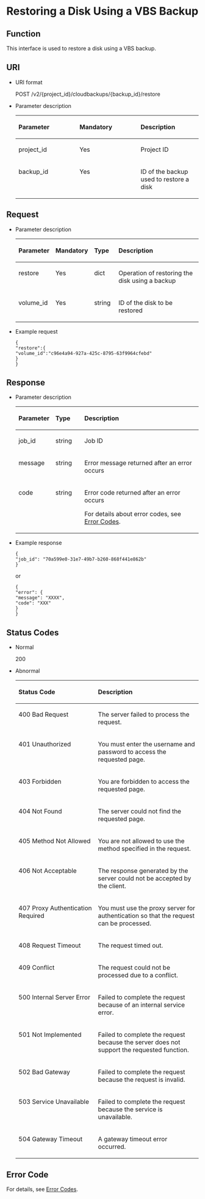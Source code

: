 # Restoring a Disk Using a VBS Backup<a name="EN-US_TOPIC_0020237257"></a>

## Function<a name="section27869743"></a>

This interface is used to restore a disk using a VBS backup.

## URI<a name="section49501095"></a>

-   URI format

    POST  /v2/\{project\_id\}/cloudbackups/\{backup\_id\}/restore

-   Parameter description

    <a name="table47561922"></a>
    <table><thead align="left"><tr id="row3241099"><th class="cellrowborder" valign="top" width="33.33333333333333%" id="mcps1.1.4.1.1"><p id="p61202487"><a name="p61202487"></a><a name="p61202487"></a>Parameter</p>
    </th>
    <th class="cellrowborder" valign="top" width="33.33333333333333%" id="mcps1.1.4.1.2"><p id="p58454448"><a name="p58454448"></a><a name="p58454448"></a>Mandatory</p>
    </th>
    <th class="cellrowborder" valign="top" width="33.33333333333333%" id="mcps1.1.4.1.3"><p id="p37189853"><a name="p37189853"></a><a name="p37189853"></a>Description</p>
    </th>
    </tr>
    </thead>
    <tbody><tr id="row59588135"><td class="cellrowborder" valign="top" width="33.33333333333333%" headers="mcps1.1.4.1.1 "><p id="p61909621"><a name="p61909621"></a><a name="p61909621"></a>project_id</p>
    </td>
    <td class="cellrowborder" valign="top" width="33.33333333333333%" headers="mcps1.1.4.1.2 "><p id="p48623408"><a name="p48623408"></a><a name="p48623408"></a>Yes</p>
    </td>
    <td class="cellrowborder" valign="top" width="33.33333333333333%" headers="mcps1.1.4.1.3 "><p id="p64170449"><a name="p64170449"></a><a name="p64170449"></a>Project ID</p>
    </td>
    </tr>
    <tr id="row12984378"><td class="cellrowborder" valign="top" width="33.33333333333333%" headers="mcps1.1.4.1.1 "><p id="p45101667"><a name="p45101667"></a><a name="p45101667"></a>backup_id</p>
    </td>
    <td class="cellrowborder" valign="top" width="33.33333333333333%" headers="mcps1.1.4.1.2 "><p id="p29356372"><a name="p29356372"></a><a name="p29356372"></a>Yes</p>
    </td>
    <td class="cellrowborder" valign="top" width="33.33333333333333%" headers="mcps1.1.4.1.3 "><p id="p29055926"><a name="p29055926"></a><a name="p29055926"></a>ID of the backup used to restore a disk</p>
    </td>
    </tr>
    </tbody>
    </table>


## Request<a name="section42856673"></a>

-   Parameter description

    <a name="table46758891"></a>
    <table><thead align="left"><tr id="row52209455"><th class="cellrowborder" valign="top" width="15.42%" id="mcps1.1.5.1.1"><p id="p61804813"><a name="p61804813"></a><a name="p61804813"></a>Parameter</p>
    </th>
    <th class="cellrowborder" valign="top" width="15.61%" id="mcps1.1.5.1.2"><p id="p40133923"><a name="p40133923"></a><a name="p40133923"></a>Mandatory</p>
    </th>
    <th class="cellrowborder" valign="top" width="13.719999999999999%" id="mcps1.1.5.1.3"><p id="p14225104112"><a name="p14225104112"></a><a name="p14225104112"></a>Type</p>
    </th>
    <th class="cellrowborder" valign="top" width="55.25%" id="mcps1.1.5.1.4"><p id="p29622330"><a name="p29622330"></a><a name="p29622330"></a>Description</p>
    </th>
    </tr>
    </thead>
    <tbody><tr id="row1125861217951"><td class="cellrowborder" valign="top" width="15.42%" headers="mcps1.1.5.1.1 "><p id="p3953240217951"><a name="p3953240217951"></a><a name="p3953240217951"></a>restore</p>
    </td>
    <td class="cellrowborder" valign="top" width="15.61%" headers="mcps1.1.5.1.2 "><p id="p4800796817951"><a name="p4800796817951"></a><a name="p4800796817951"></a>Yes</p>
    </td>
    <td class="cellrowborder" valign="top" width="13.719999999999999%" headers="mcps1.1.5.1.3 "><p id="p6344016617951"><a name="p6344016617951"></a><a name="p6344016617951"></a>dict</p>
    </td>
    <td class="cellrowborder" valign="top" width="55.25%" headers="mcps1.1.5.1.4 "><p id="p3837982117951"><a name="p3837982117951"></a><a name="p3837982117951"></a>Operation of restoring the disk using a backup</p>
    </td>
    </tr>
    <tr id="row803253"><td class="cellrowborder" valign="top" width="15.42%" headers="mcps1.1.5.1.1 "><p id="p65063572"><a name="p65063572"></a><a name="p65063572"></a>volume_id</p>
    </td>
    <td class="cellrowborder" valign="top" width="15.61%" headers="mcps1.1.5.1.2 "><p id="p35658012"><a name="p35658012"></a><a name="p35658012"></a>Yes</p>
    </td>
    <td class="cellrowborder" valign="top" width="13.719999999999999%" headers="mcps1.1.5.1.3 "><p id="p19134484104243"><a name="p19134484104243"></a><a name="p19134484104243"></a>string</p>
    </td>
    <td class="cellrowborder" valign="top" width="55.25%" headers="mcps1.1.5.1.4 "><p id="p2617844"><a name="p2617844"></a><a name="p2617844"></a>ID of the disk to be restored</p>
    </td>
    </tr>
    </tbody>
    </table>


-   Example request

    ```
    {
    "restore":{
    "volume_id":"c96e4a94-927a-425c-8795-63f9964cfebd"
    }
    }
    ```


## Response<a name="section50165743"></a>

-   Parameter description

    <a name="table1074363117217"></a>
    <table><thead align="left"><tr id="row5713530117217"><th class="cellrowborder" valign="top" width="14.87%" id="mcps1.1.4.1.1"><p id="p1496715471480"><a name="p1496715471480"></a><a name="p1496715471480"></a>Parameter</p>
    </th>
    <th class="cellrowborder" valign="top" width="16.189999999999998%" id="mcps1.1.4.1.2"><p id="p596716471583"><a name="p596716471583"></a><a name="p596716471583"></a>Type</p>
    </th>
    <th class="cellrowborder" valign="top" width="68.94%" id="mcps1.1.4.1.3"><p id="p16967114718811"><a name="p16967114718811"></a><a name="p16967114718811"></a>Description</p>
    </th>
    </tr>
    </thead>
    <tbody><tr id="row4782981617217"><td class="cellrowborder" valign="top" width="14.87%" headers="mcps1.1.4.1.1 "><p id="p4900987817217"><a name="p4900987817217"></a><a name="p4900987817217"></a>job_id</p>
    </td>
    <td class="cellrowborder" valign="top" width="16.189999999999998%" headers="mcps1.1.4.1.2 "><p id="p3524563217217"><a name="p3524563217217"></a><a name="p3524563217217"></a>string</p>
    </td>
    <td class="cellrowborder" valign="top" width="68.94%" headers="mcps1.1.4.1.3 "><p id="p3632393217217"><a name="p3632393217217"></a><a name="p3632393217217"></a>Job ID</p>
    </td>
    </tr>
    <tr id="row5847993217217"><td class="cellrowborder" valign="top" width="14.87%" headers="mcps1.1.4.1.1 "><p id="p3925401317217"><a name="p3925401317217"></a><a name="p3925401317217"></a>message</p>
    </td>
    <td class="cellrowborder" valign="top" width="16.189999999999998%" headers="mcps1.1.4.1.2 "><p id="p4887090517217"><a name="p4887090517217"></a><a name="p4887090517217"></a>string</p>
    </td>
    <td class="cellrowborder" valign="top" width="68.94%" headers="mcps1.1.4.1.3 "><p id="p6622925217217"><a name="p6622925217217"></a><a name="p6622925217217"></a>Error message returned after an error occurs</p>
    </td>
    </tr>
    <tr id="row5919236117217"><td class="cellrowborder" valign="top" width="14.87%" headers="mcps1.1.4.1.1 "><p id="p2985196017217"><a name="p2985196017217"></a><a name="p2985196017217"></a>code</p>
    </td>
    <td class="cellrowborder" valign="top" width="16.189999999999998%" headers="mcps1.1.4.1.2 "><p id="p3504729117217"><a name="p3504729117217"></a><a name="p3504729117217"></a>string</p>
    </td>
    <td class="cellrowborder" valign="top" width="68.94%" headers="mcps1.1.4.1.3 "><p id="p2025830317217"><a name="p2025830317217"></a><a name="p2025830317217"></a>Error code returned after an error occurs</p>
    <p id="p4810700217217"><a name="p4810700217217"></a><a name="p4810700217217"></a>For details about error codes, see <a href="error-codes.md">Error Codes</a>.</p>
    </td>
    </tr>
    </tbody>
    </table>

-   Example response

    ```
    {
    "job_id": "70a599e0-31e7-49b7-b260-868f441e862b"
    }
    ```

    or

    ```
    {
    "error": {
    "message": "XXXX",
    "code": "XXX"
    }
    }
    ```


## Status Codes<a name="section48838504"></a>

-   Normal

    200

-   Abnormal

    <a name="table11884763203246"></a>
    <table><thead align="left"><tr id="row26015637203246"><th class="cellrowborder" valign="top" width="43.419999999999995%" id="mcps1.1.3.1.1"><p id="p26891838203246"><a name="p26891838203246"></a><a name="p26891838203246"></a>Status Code</p>
    </th>
    <th class="cellrowborder" valign="top" width="56.58%" id="mcps1.1.3.1.2"><p id="p30755268203246"><a name="p30755268203246"></a><a name="p30755268203246"></a>Description</p>
    </th>
    </tr>
    </thead>
    <tbody><tr id="row8148750203246"><td class="cellrowborder" valign="top" width="43.419999999999995%" headers="mcps1.1.3.1.1 "><p id="p56068996203246"><a name="p56068996203246"></a><a name="p56068996203246"></a>400 Bad Request</p>
    </td>
    <td class="cellrowborder" valign="top" width="56.58%" headers="mcps1.1.3.1.2 "><p id="p45294864203246"><a name="p45294864203246"></a><a name="p45294864203246"></a>The server failed to process the request.</p>
    </td>
    </tr>
    <tr id="row5000592203246"><td class="cellrowborder" valign="top" width="43.419999999999995%" headers="mcps1.1.3.1.1 "><p id="p2394837203246"><a name="p2394837203246"></a><a name="p2394837203246"></a>401 Unauthorized</p>
    </td>
    <td class="cellrowborder" valign="top" width="56.58%" headers="mcps1.1.3.1.2 "><p id="p59764131203246"><a name="p59764131203246"></a><a name="p59764131203246"></a>You must enter the username and password to access the requested page.</p>
    </td>
    </tr>
    <tr id="row1006268203246"><td class="cellrowborder" valign="top" width="43.419999999999995%" headers="mcps1.1.3.1.1 "><p id="p14398889203246"><a name="p14398889203246"></a><a name="p14398889203246"></a>403 Forbidden</p>
    </td>
    <td class="cellrowborder" valign="top" width="56.58%" headers="mcps1.1.3.1.2 "><p id="p25459379203246"><a name="p25459379203246"></a><a name="p25459379203246"></a>You are forbidden to access the requested page.</p>
    </td>
    </tr>
    <tr id="row27807822203246"><td class="cellrowborder" valign="top" width="43.419999999999995%" headers="mcps1.1.3.1.1 "><p id="p37841101203246"><a name="p37841101203246"></a><a name="p37841101203246"></a>404 Not Found</p>
    </td>
    <td class="cellrowborder" valign="top" width="56.58%" headers="mcps1.1.3.1.2 "><p id="p45230365203246"><a name="p45230365203246"></a><a name="p45230365203246"></a>The server could not find the requested page.</p>
    </td>
    </tr>
    <tr id="row4420107203246"><td class="cellrowborder" valign="top" width="43.419999999999995%" headers="mcps1.1.3.1.1 "><p id="p22484375203246"><a name="p22484375203246"></a><a name="p22484375203246"></a>405 Method Not Allowed</p>
    </td>
    <td class="cellrowborder" valign="top" width="56.58%" headers="mcps1.1.3.1.2 "><p id="p9295047203246"><a name="p9295047203246"></a><a name="p9295047203246"></a>You are not allowed to use the method specified in the request.</p>
    </td>
    </tr>
    <tr id="row16546560203246"><td class="cellrowborder" valign="top" width="43.419999999999995%" headers="mcps1.1.3.1.1 "><p id="p65202978203246"><a name="p65202978203246"></a><a name="p65202978203246"></a>406 Not Acceptable</p>
    </td>
    <td class="cellrowborder" valign="top" width="56.58%" headers="mcps1.1.3.1.2 "><p id="p46949852203246"><a name="p46949852203246"></a><a name="p46949852203246"></a>The response generated by the server could not be accepted by the client.</p>
    </td>
    </tr>
    <tr id="row19895490203246"><td class="cellrowborder" valign="top" width="43.419999999999995%" headers="mcps1.1.3.1.1 "><p id="p922004203246"><a name="p922004203246"></a><a name="p922004203246"></a>407 Proxy Authentication Required</p>
    </td>
    <td class="cellrowborder" valign="top" width="56.58%" headers="mcps1.1.3.1.2 "><p id="p7573523203246"><a name="p7573523203246"></a><a name="p7573523203246"></a>You must use the proxy server for authentication so that the request can be processed.</p>
    </td>
    </tr>
    <tr id="row1052846203246"><td class="cellrowborder" valign="top" width="43.419999999999995%" headers="mcps1.1.3.1.1 "><p id="p18171739203246"><a name="p18171739203246"></a><a name="p18171739203246"></a>408 Request Timeout</p>
    </td>
    <td class="cellrowborder" valign="top" width="56.58%" headers="mcps1.1.3.1.2 "><p id="p62624744203246"><a name="p62624744203246"></a><a name="p62624744203246"></a>The request timed out.</p>
    </td>
    </tr>
    <tr id="row26751786203246"><td class="cellrowborder" valign="top" width="43.419999999999995%" headers="mcps1.1.3.1.1 "><p id="p19411051203246"><a name="p19411051203246"></a><a name="p19411051203246"></a>409 Conflict</p>
    </td>
    <td class="cellrowborder" valign="top" width="56.58%" headers="mcps1.1.3.1.2 "><p id="p28791264203246"><a name="p28791264203246"></a><a name="p28791264203246"></a>The request could not be processed due to a conflict.</p>
    </td>
    </tr>
    <tr id="row57794785203246"><td class="cellrowborder" valign="top" width="43.419999999999995%" headers="mcps1.1.3.1.1 "><p id="p50866048203246"><a name="p50866048203246"></a><a name="p50866048203246"></a>500 Internal Server Error</p>
    </td>
    <td class="cellrowborder" valign="top" width="56.58%" headers="mcps1.1.3.1.2 "><p id="p26509256203246"><a name="p26509256203246"></a><a name="p26509256203246"></a>Failed to complete the request because of an internal service error.</p>
    </td>
    </tr>
    <tr id="row37256714203246"><td class="cellrowborder" valign="top" width="43.419999999999995%" headers="mcps1.1.3.1.1 "><p id="p65003873203246"><a name="p65003873203246"></a><a name="p65003873203246"></a>501 Not Implemented</p>
    </td>
    <td class="cellrowborder" valign="top" width="56.58%" headers="mcps1.1.3.1.2 "><p id="p30822389203246"><a name="p30822389203246"></a><a name="p30822389203246"></a>Failed to complete the request because the server does not support the requested function.</p>
    </td>
    </tr>
    <tr id="row8966049203246"><td class="cellrowborder" valign="top" width="43.419999999999995%" headers="mcps1.1.3.1.1 "><p id="p55161370203246"><a name="p55161370203246"></a><a name="p55161370203246"></a>502 Bad Gateway</p>
    </td>
    <td class="cellrowborder" valign="top" width="56.58%" headers="mcps1.1.3.1.2 "><p id="p38886020203246"><a name="p38886020203246"></a><a name="p38886020203246"></a>Failed to complete the request because the request is invalid.</p>
    </td>
    </tr>
    <tr id="row14429867203246"><td class="cellrowborder" valign="top" width="43.419999999999995%" headers="mcps1.1.3.1.1 "><p id="p27968577203246"><a name="p27968577203246"></a><a name="p27968577203246"></a>503 Service Unavailable</p>
    </td>
    <td class="cellrowborder" valign="top" width="56.58%" headers="mcps1.1.3.1.2 "><p id="p50862235203246"><a name="p50862235203246"></a><a name="p50862235203246"></a>Failed to complete the request because the service is unavailable.</p>
    </td>
    </tr>
    <tr id="row55106933203246"><td class="cellrowborder" valign="top" width="43.419999999999995%" headers="mcps1.1.3.1.1 "><p id="p34476593203246"><a name="p34476593203246"></a><a name="p34476593203246"></a>504 Gateway Timeout</p>
    </td>
    <td class="cellrowborder" valign="top" width="56.58%" headers="mcps1.1.3.1.2 "><p id="p41140645203246"><a name="p41140645203246"></a><a name="p41140645203246"></a>A gateway timeout error occurred.</p>
    </td>
    </tr>
    </tbody>
    </table>


## Error Code<a name="section1362310255432"></a>

For details, see  [Error Codes](error-codes.md).

